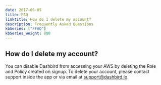 ```yaml
---
date: 2017-06-05
title: FAQ 
linktitle: How do I delete my account?
description: Frequently Asked Questions
kbSeries: ["FFAQ"]
kbSeries_weight: 800
---
```


<h2>
  <span class="h2 underlined bold">
    How do I delete my account?
  </span>
</h2>
You can disable Dashbird from accessing your AWS by deleting the Role and Policy created on signup.
To delete your account, please contact support inside the app or via email at <a href='mailto: support@dashbird.io'>support@dashbird.io</a>.